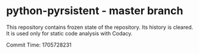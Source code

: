# python-pyrsistent - master branch

This repository contains frozen state of the repository.
Its history is cleared. It is used only for static code
analysis with Codacy.

Commit Time: 1705728231